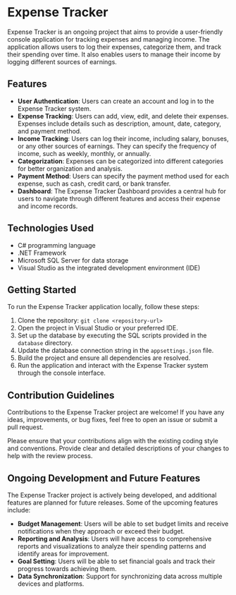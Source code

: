 # Expense Tracker

Expense Tracker is an ongoing project that aims to provide a user-friendly console application for tracking expenses and managing income. The application allows users to log their expenses, categorize them, and track their spending over time. It also enables users to manage their income by logging different sources of earnings.

## Features

- **User Authentication**: Users can create an account and log in to the Expense Tracker system.
- **Expense Tracking**: Users can add, view, edit, and delete their expenses. Expenses include details such as description, amount, date, category, and payment method.
- **Income Tracking**: Users can log their income, including salary, bonuses, or any other sources of earnings. They can specify the frequency of income, such as weekly, monthly, or annually.
- **Categorization**: Expenses can be categorized into different categories for better organization and analysis.
- **Payment Method**: Users can specify the payment method used for each expense, such as cash, credit card, or bank transfer.
- **Dashboard**: The Expense Tracker Dashboard provides a central hub for users to navigate through different features and access their expense and income records.

## Technologies Used

- C# programming language
- .NET Framework
- Microsoft SQL Server for data storage
- Visual Studio as the integrated development environment (IDE)

## Getting Started

To run the Expense Tracker application locally, follow these steps:

1. Clone the repository: `git clone <repository-url>`
2. Open the project in Visual Studio or your preferred IDE.
3. Set up the database by executing the SQL scripts provided in the `database` directory.
4. Update the database connection string in the `appsettings.json` file.
5. Build the project and ensure all dependencies are resolved.
6. Run the application and interact with the Expense Tracker system through the console interface.

## Contribution Guidelines

Contributions to the Expense Tracker project are welcome! If you have any ideas, improvements, or bug fixes, feel free to open an issue or submit a pull request.

Please ensure that your contributions align with the existing coding style and conventions. Provide clear and detailed descriptions of your changes to help with the review process.

## Ongoing Development and Future Features

The Expense Tracker project is actively being developed, and additional features are planned for future releases. Some of the upcoming features include:

- **Budget Management**: Users will be able to set budget limits and receive notifications when they approach or exceed their budget.
- **Reporting and Analysis**: Users will have access to comprehensive reports and visualizations to analyze their spending patterns and identify areas for improvement.
- **Goal Setting**: Users will be able to set financial goals and track their progress towards achieving them.
- **Data Synchronization**: Support for synchronizing data across multiple devices and platforms.
